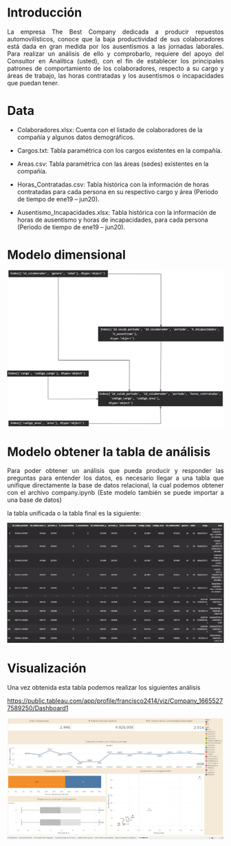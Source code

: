 

# Introducción

<p style="text-align: justify;">  La empresa The Best Company dedicada a producir repuestos automovilísticos, conoce que la baja productividad de sus colaboradores está dada en gran medida por los ausentismos a las jornadas laborales. Para realizar un análisis de ello y comprobarlo, requiere del apoyo del Consultor en Analítica (usted), con el fin de establecer los principales patrones de comportamiento de los colaboradores, respecto a su cargo y áreas de trabajo, las horas contratadas y los ausentismos o incapacidades que puedan tener.</p>

# Data

- Colaboradores.xlsx: Cuenta con el listado de colaboradores de la compañía y algunos datos demográficos.

- Cargos.txt:   Tabla paramétrica con los cargos existentes en la compañía.

- Areas.csv:    Tabla paramétrica con las áreas (sedes) existentes en la compañía.

- Horas_Contratadas.csv: Tabla histórica con la información de horas contratadas para cada persona en su respectivo cargo y área (Periodo de tiempo de ene19 – jun20).

- Ausentismo_Incapacidades.xlsx:    Tabla histórica con la información de horas de ausentismo y horas de incapacidades, para cada persona (Periodo de tiempo de ene19 – jun20).


# Modelo dimensional

![Kitten](capturas/modelo%20dimencional.drawio.png)

# Modelo obtener la tabla de análisis

<p style="text-align: justify;"> Para poder obtener un análisis que pueda producir y responder las preguntas para entender los datos, es necesario llegar a una tabla que unifique directamente la base de datos relacional, la cual podemos obtener con el archivo company.ipynb (Este modelo también se puede importar a una base de datos)</p>

la tabla unificada o la tabla final es la siguiente:

![Kitten](capturas/Captura%20de%20pantalla%202022-10-12%20105846.png)

# Visualización

Una vez obtenida esta tabla podemos realizar los siguientes análisis

https://public.tableau.com/app/profile/francisco2414/viz/Company_16655277589250/Dashboard1

![Kitten](capturas/Captura%20de%20pantalla%202022-10-11%20230801.png)